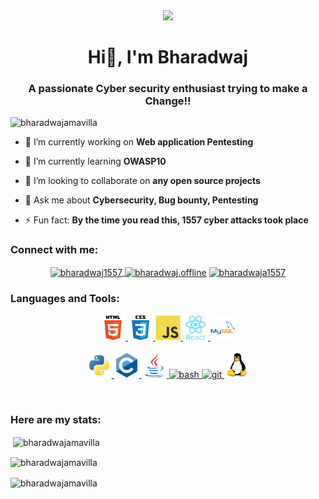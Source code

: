 <div id="header" align="center">
  <img src="https://github.com/bharadwajamavilla/bharadwajamavilla/blob/main/icons/privateinvestocat.png" width="200"/>
</div>
<h1 align="center">Hi👋, I'm Bharadwaj</h1>
<h3 align="center">A passionate Cyber security enthusiast trying to make a Change!!</h3>

<p align="left"> <img src="https://komarev.com/ghpvc/?username=bharadwajamavilla&label=Profile%20views&color=0e75b6&style=flat" alt="bharadwajamavilla" /></p>
<!--
<p align="left"> <a href="https://github.com/ryo-ma/github-profile-trophy"><img src="https://github-profile-trophy.vercel.app/?username=bharadwajamavilla" alt="bharadwajamavilla" /></a> </p>
-->

- 🔭 I’m currently working on  **Web application Pentesting**

- 🌱 I’m currently learning  **OWASP10**

- 👯 I’m looking to collaborate on  **any open source projects**

- 💬 Ask me about  **Cybersecurity, Bug bounty, Pentesting**

- ⚡ Fun fact:  **By the time you read this, 1557 cyber attacks took place**

<h3 align="left">Connect with me:</h3>
<p align="center">
  
<a href="www.linkedin.com/in/bharadwaj1557" target="blank">
<img align="center" src="https://github.com/bharadwajamavilla/bharadwajamavilla/blob/main/icons/icons8-linkedin.svg" alt="bharadwaj1557" height="40" width="40" />
</a>

<a href="https://instagram.com/bharadwaj.offline" target="blank">
<img align="center" src="https://github.com/bharadwajamavilla/bharadwajamavilla/blob/main/icons/icons8-instagram.svg" alt="bharadwaj.offline" height="40" width="40" /></a>

<a href="https://www.hackerrank.com/bharadwaja1557" target="blank">
<img align="center" src="https://raw.githubusercontent.com/rahuldkjain/github-profile-readme-generator/master/src/images/icons/Social/hackerrank.svg" alt="bharadwaja1557" height="40" width="40" />
</a>

</p>

<h3 align="left">Languages and Tools:</h3>
<p align="center" >

<a href="https://www.w3.org/html/" target="_blank" rel="noreferrer">
<img src="https://raw.githubusercontent.com/devicons/devicon/master/icons/html5/html5-original-wordmark.svg" alt="html5" width="40" height="40"/>
</a>
    
<a href="https://www.w3schools.com/css/" target="_blank" rel="noreferrer">
<img src="https://raw.githubusercontent.com/devicons/devicon/master/icons/css3/css3-original-wordmark.svg" alt="css3" width="40" height="40"/>
</a>

<a href="https://developer.mozilla.org/en-US/docs/Web/JavaScript" target="_blank" rel="noreferrer">
<img src="https://raw.githubusercontent.com/devicons/devicon/master/icons/javascript/javascript-original.svg" alt="javascript" width="40" height="40" />
</a>

<a href="https://reactjs.org/" target="_blank" rel="noreferrer">
<img src="https://raw.githubusercontent.com/devicons/devicon/master/icons/react/react-original-wordmark.svg" alt="react" width="40" height="40"/>
</a>

<a href="https://www.mysql.com/" target="_blank" rel="noreferrer">
<img src="https://raw.githubusercontent.com/devicons/devicon/master/icons/mysql/mysql-original-wordmark.svg" alt="mysql" width="40" height="40"/>
</a>

<br>
<br>

<a href="https://www.python.org" target="_blank" rel="noreferrer">
<img src="https://raw.githubusercontent.com/devicons/devicon/master/icons/python/python-original.svg" alt="python" width="40" height="40"/>
</a>

<a href="https://www.cprogramming.com/" target="_blank" rel="noreferrer">
<img src="https://raw.githubusercontent.com/devicons/devicon/master/icons/c/c-original.svg" alt="c" width="40" height="40"/>
</a>
    
<a href="https://www.java.com" target="_blank" rel="noreferrer">
<img src="https://raw.githubusercontent.com/devicons/devicon/master/icons/java/java-original.svg" alt="java" width="40" height="40"/>
</a>

<a href="https://www.gnu.org/software/bash/" target="_blank" rel="noreferrer">
<img src="https://github.com/bharadwajamavilla/bharadwajamavilla/blob/main/icons/icons8-bash.svg" alt="bash" width="40" height="40"/>
</a>
    
<a href="https://git-scm.com/" target="_blank" rel="noreferrer">
<img src="https://www.vectorlogo.zone/logos/git-scm/git-scm-icon.svg" alt="git" width="40" height="40"/>
</a>

<a href="https://www.linux.org/" target="_blank" rel="noreferrer">
<img src="https://raw.githubusercontent.com/devicons/devicon/master/icons/linux/linux-original.svg" alt="linux" width="40" height="40"/>
</a>

</p>

</br>

<h3 align="left">Here are my stats:</h3>
<p>&nbsp;<img align="center" src="https://github-readme-stats.vercel.app/api?username=bharadwajamavilla&theme=github_dark&show_icons=true&locale=en" alt="bharadwajamavilla" /></p>

<p><img align="center" src="https://github-readme-streak-stats.herokuapp.com/?user=bharadwajamavilla&theme=github-dark-blue&show_icons=true" alt="bharadwajamavilla" /></p>

<p><img align="center" src="https://github-readme-stats.vercel.app/api/top-langs?username=bharadwajamavilla&theme=github_dark&show_icons=true&locale=en&layout=compact" alt="bharadwajamavilla" /></p>
